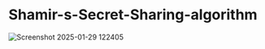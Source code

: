 # Shamir-s-Secret-Sharing-algorithm
![Screenshot 2025-01-29 122405](https://github.com/user-attachments/assets/1a328fdd-7ec7-4038-a609-65f5226bc697)
